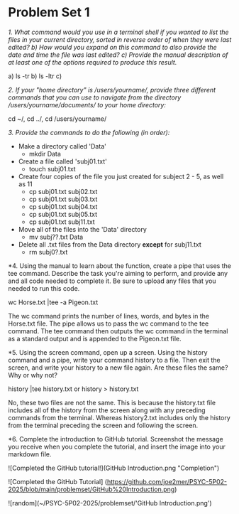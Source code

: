 # Problem Set 1 

*1. What command would you use in a terminal shell if you wanted to list the files in your current directory, sorted in reverse order of when they were last edited? b) How would you expand on this command to also provide the date and time the file was last edited? c) Provide the manual description of at least one of the options required to produce this result.*


a) ls -tr
b) ls -ltr
c)

*2. If your "home directory" is /users/yourname/, provide three different commands that you can use to navigate from the directory /users/yourname/documents/ to your home directory:*

cd ~/, cd ../, cd /users/yourname/ 

*3. Provide the commands to do the following (in order):*

* Make a directory called 'Data'
    * mkdir Data
* Create a file called 'subj01.txt'
    * touch subj01.txt
* Create four copies of the file you just created for subject 2 - 5, as well as 11
    * cp subj01.txt subj02.txt 
    * cp subj01.txt subj03.txt
    * cp subj01.txt subj04.txt
    * cp subj01.txt subj05.txt 
    * cp subj01.txt subj11.txt
* Move all of the files into the 'Data' directory 
    * mv subj??.txt Data
* Delete all .txt files from the Data directory **except** for subj11.txt 
    * rm subj0?.txt

*4. Using the manual to learn about the function, create a pipe that uses the tee command. Describe the task you're aiming to perform, and provide any and all code needed to complete it. Be sure to upload any files that you needed to run this code.

wc Horse.txt |tee -a Pigeon.txt 

The wc command prints the number of lines, words, and bytes in the Horse.txt file. The pipe allows us to pass the wc command to the tee command. The tee command then outputs the wc command in the terminal as a standard output and is appended to the Pigeon.txt file. 

*5. Using the screen command, open up a screen. Using the history command and a pipe, write your command history to a file. Then exit the screen, and write your history to a new file again. Are these files the same? Why or why not? 

history |tee history.txt or history > history.txt 

No, these two files are not the same. This is because the history.txt file includes all of the history from the screen along with any preceding commands from the terminal. Whereas history2.txt includes only the history from the terminal preceding the screen and following the screen. 

*6. Complete the introduction to GitHub tutorial. Screenshot the message you receive when you complete the tutorial, and insert the image into your markdown file. 

![Completed the GitHub tutorial!](GitHub Introduction.png "Completion")

![Completed the GitHub Tutorial] (https://github.com/joe2mer/PSYC-5P02-2025/blob/main/problemset/GitHub%20Introduction.png)

![random](~/PSYC-5P02-2025/problemset/'GitHub Introduction.png')




